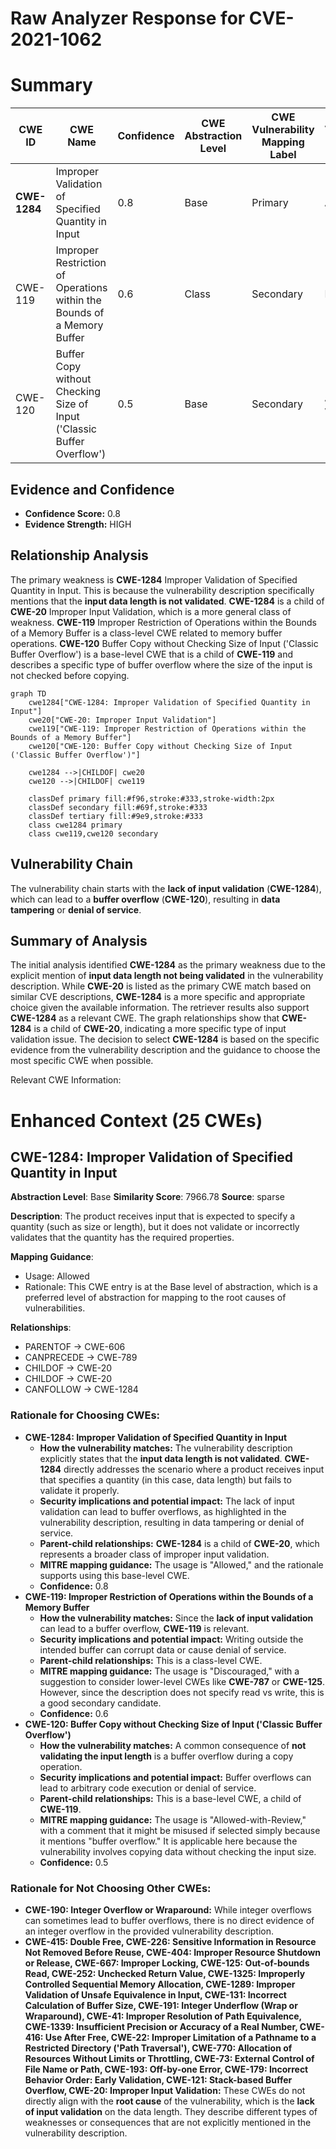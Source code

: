 # Raw Analyzer Response for CVE-2021-1062

# Summary
| CWE ID  | CWE Name | Confidence | CWE Abstraction Level | CWE Vulnerability Mapping Label | CWE-Vulnerability Mapping Notes |
|-----------------|-----------------------------------------------------------------|------------------|--------------------------|------------------------------------|------------------------------------|
| **CWE-1284** | Improper Validation of Specified Quantity in Input | 0.8 | Base | Primary | Allowed |
| CWE-119 | Improper Restriction of Operations within the Bounds of a Memory Buffer | 0.6 | Class | Secondary | Discouraged |
| CWE-120 | Buffer Copy without Checking Size of Input ('Classic Buffer Overflow') | 0.5 | Base | Secondary | Allowed-with-Review |

## Evidence and Confidence

*   **Confidence Score:** 0.8
*   **Evidence Strength:** HIGH

## Relationship Analysis
The primary weakness is **CWE-1284** Improper Validation of Specified Quantity in Input. This is because the vulnerability description specifically mentions that the **input data length is not validated**. **CWE-1284** is a child of **CWE-20** Improper Input Validation, which is a more general class of weakness. **CWE-119** Improper Restriction of Operations within the Bounds of a Memory Buffer is a class-level CWE related to memory buffer operations. **CWE-120** Buffer Copy without Checking Size of Input ('Classic Buffer Overflow') is a base-level CWE that is a child of **CWE-119** and describes a specific type of buffer overflow where the size of the input is not checked before copying.

```mermaid
graph TD
    cwe1284["CWE-1284: Improper Validation of Specified Quantity in Input"]
    cwe20["CWE-20: Improper Input Validation"]
    cwe119["CWE-119: Improper Restriction of Operations within the Bounds of a Memory Buffer"]
    cwe120["CWE-120: Buffer Copy without Checking Size of Input ('Classic Buffer Overflow')"]

    cwe1284 -->|CHILDOF| cwe20
    cwe120 -->|CHILDOF| cwe119

    classDef primary fill:#f96,stroke:#333,stroke-width:2px
    classDef secondary fill:#69f,stroke:#333
    classDef tertiary fill:#9e9,stroke:#333
    class cwe1284 primary
    class cwe119,cwe120 secondary
```

## Vulnerability Chain
The vulnerability chain starts with the **lack of input validation** (**CWE-1284**), which can lead to a **buffer overflow** (**CWE-120**), resulting in **data tampering** or **denial of service**.

## Summary of Analysis
The initial analysis identified **CWE-1284** as the primary weakness due to the explicit mention of **input data length not being validated** in the vulnerability description. While **CWE-20** is listed as the primary CWE match based on similar CVE descriptions, **CWE-1284** is a more specific and appropriate choice given the available information. The retriever results also support **CWE-1284** as a relevant CWE. The graph relationships show that **CWE-1284** is a child of **CWE-20**, indicating a more specific type of input validation issue. The decision to select **CWE-1284** is based on the specific evidence from the vulnerability description and the guidance to choose the most specific CWE when possible.

Relevant CWE Information:

# Enhanced Context (25 CWEs)

## CWE-1284: Improper Validation of Specified Quantity in Input
**Abstraction Level**: Base
**Similarity Score**: 7966.78
**Source**: sparse

**Description**:
The product receives input that is expected to specify a quantity (such as size or length), but it does not validate or incorrectly validates that the quantity has the required properties.

**Mapping Guidance**:
- Usage: Allowed
- Rationale: This CWE entry is at the Base level of abstraction, which is a preferred level of abstraction for mapping to the root causes of vulnerabilities.

**Relationships**:
- PARENTOF -> CWE-606
- CANPRECEDE -> CWE-789
- CHILDOF -> CWE-20
- CHILDOF -> CWE-20
- CANFOLLOW -> CWE-1284

### Rationale for Choosing CWEs:

*   **CWE-1284: Improper Validation of Specified Quantity in Input**
    *   **How the vulnerability matches:** The vulnerability description explicitly states that the **input data length is not validated**. **CWE-1284** directly addresses the scenario where a product receives input that specifies a quantity (in this case, data length) but fails to validate it properly.
    *   **Security implications and potential impact:** The lack of input validation can lead to buffer overflows, as highlighted in the vulnerability description, resulting in data tampering or denial of service.
    *   **Parent-child relationships:** **CWE-1284** is a child of **CWE-20**, which represents a broader class of improper input validation.
    *   **MITRE mapping guidance:** The usage is "Allowed," and the rationale supports using this base-level CWE.
    *   **Confidence:** 0.8
*   **CWE-119: Improper Restriction of Operations within the Bounds of a Memory Buffer**
    *   **How the vulnerability matches:** Since the **lack of input validation** can lead to a buffer overflow, **CWE-119** is relevant.
    *   **Security implications and potential impact:** Writing outside the intended buffer can corrupt data or cause denial of service.
    *   **Parent-child relationships:** This is a class-level CWE.
    *   **MITRE mapping guidance:** The usage is "Discouraged," with a suggestion to consider lower-level CWEs like **CWE-787** or **CWE-125**. However, since the description does not specify read vs write, this is a good secondary candidate.
    *   **Confidence:** 0.6
*   **CWE-120: Buffer Copy without Checking Size of Input ('Classic Buffer Overflow')**
    *   **How the vulnerability matches:** A common consequence of **not validating the input length** is a buffer overflow during a copy operation.
    *   **Security implications and potential impact:** Buffer overflows can lead to arbitrary code execution or denial of service.
    *   **Parent-child relationships:** This is a base-level CWE, a child of **CWE-119**.
    *   **MITRE mapping guidance:** The usage is "Allowed-with-Review," with a comment that it might be misused if selected simply because it mentions "buffer overflow." It is applicable here because the vulnerability involves copying data without checking the input size.
    *   **Confidence:** 0.5

### Rationale for Not Choosing Other CWEs:

*   **CWE-190: Integer Overflow or Wraparound:** While integer overflows can sometimes lead to buffer overflows, there is no direct evidence of an integer overflow in the provided vulnerability description.
*   **CWE-415: Double Free, CWE-226: Sensitive Information in Resource Not Removed Before Reuse, CWE-404: Improper Resource Shutdown or Release, CWE-667: Improper Locking, CWE-125: Out-of-bounds Read, CWE-252: Unchecked Return Value, CWE-1325: Improperly Controlled Sequential Memory Allocation, CWE-1289: Improper Validation of Unsafe Equivalence in Input, CWE-131: Incorrect Calculation of Buffer Size, CWE-191: Integer Underflow (Wrap or Wraparound), CWE-41: Improper Resolution of Path Equivalence, CWE-1339: Insufficient Precision or Accuracy of a Real Number, CWE-416: Use After Free, CWE-22: Improper Limitation of a Pathname to a Restricted Directory ('Path Traversal'), CWE-770: Allocation of Resources Without Limits or Throttling, CWE-73: External Control of File Name or Path, CWE-193: Off-by-one Error, CWE-179: Incorrect Behavior Order: Early Validation, CWE-121: Stack-based Buffer Overflow, CWE-20: Improper Input Validation:** These CWEs do not directly align with the **root cause** of the vulnerability, which is the **lack of input validation** on the data length. They describe different types of weaknesses or consequences that are not explicitly mentioned in the vulnerability description.